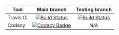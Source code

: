 | Tool  | Main branch | Testing branch |
|----------|:-----------:|:------------------:|
| Travis Ci    | [![Build Status](https://travis-ci.org/MickMelon/FalloutRPG.svg?branch=master)](https://travis-ci.org/MickMelon/FalloutRPG) | [![Build Status](https://travis-ci.org/MickMelon/FalloutRPG.svg?branch=testing)](https://travis-ci.org/MickMelon/FalloutRPG) |
| Codacy  | [![Codacy Badge](https://api.codacy.com/project/badge/Grade/9dc94344b3274385be9d04a02e51f4de)](https://www.codacy.com/app/MickMelon/FalloutRPG?utm_source=github.com&amp;utm_medium=referral&amp;utm_content=MickMelon/FalloutRPG&amp;utm_campaign=Badge_Grade) | N/A |

